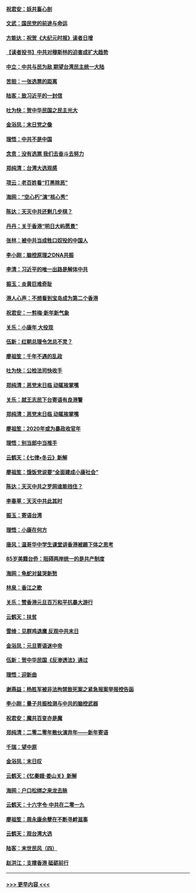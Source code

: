 #### [祝君安：妖共畜心剖](../pages/nsc993/n11794273.md?t=01160901) 
#### [文武：国民党的前途与命运](../pages/nsc993/n11794198.md?t=01160901) 
#### [方能达：祝贺《大纪元时报》读者日增](../pages/nsc993/n11793807.md?t=01160901) 
#### [【读者投书】中共对穆斯林的迫害成扩大趋势](../pages/nsc993/n11791371.md?t=01160901) 
#### [中立：中共与民为敌 期望台湾民主统一大陆](../pages/nsc993/n11790392.md?t=01160901) 
#### [苦胆：一张选票的距离](../pages/nsc993/n11788914.md?t=01160901) 
#### [陆客：致习近平的一封信](../pages/nsc993/n11788867.md?t=01160901) 
#### [吐为快：贺中华民国之民主光大](../pages/nsc993/n11788618.md?t=01160901) 
#### [金浴凤：末日党之像](../pages/nsc993/n11787475.md?t=01160901) 
#### [理悟：中共不是中国](../pages/nsc993/n11787463.md?t=01160901) 
#### [念贲：没有选票  我们去奋斗去努力](../pages/nsc993/n11787398.md?t=01160901) 
#### [郑纯清：台湾大选观感](../pages/nsc993/n11786210.md?t=01160901) 
#### [项云：老百姓看“打黑除恶”](../pages/nsc993/n11785398.md?t=01160901) 
#### [海网：“空心朽”演“核心秀”](../pages/nsc993/n11783874.md?t=01160901) 
#### [陈达：天灭中共还剩几步棋？](../pages/nsc993/n11783719.md?t=01160901) 
#### [丹丹：关于香港“明日大屿愿景”](../pages/nsc993/n11783273.md?t=01160901) 
#### [张林：被中共当成牲口奴役的中国人](../pages/nsc993/n11782397.md?t=01160901) 
#### [李小刚：脑控原理之DNA共振](../pages/nsc993/n11780962.md?t=01160901) 
#### [李清：习近平的唯一出路是解体中共](../pages/nsc993/n11780866.md?t=01160901) 
#### [振玉：炎黄巨难奇耻](../pages/nsc993/n11779632.md?t=01160901) 
#### [港人心声：不想看到宝岛成为第二个香港](../pages/nsc993/n11778817.md?t=01160901) 
#### [祝君安：一剪梅‧新年新气象](../pages/nsc993/n11776340.md?t=01160901) 
#### [关乐：小康年 大役现](../pages/nsc993/n11774213.md?t=01160901) 
#### [伍新：红朝总理令怎总不灵？](../pages/nsc993/n11770813.md?t=01160901) 
#### [廖祖笙：千年不遇的乱政](../pages/nsc993/n11770373.md?t=01160901) 
#### [吐为快：公检法司快收手](../pages/nsc993/n11770359.md?t=01160901) 
#### [郑纯清：恶党末日临 动辄挨掌嘴](../pages/nsc993/n11769912.md?t=01160901) 
#### [关乐：就王志民下台寄语有良港警](../pages/nsc993/n11769903.md?t=01160901) 
#### [郑纯清：恶党末日临 动辄挨掌嘴](../pages/nsc993/n11769356.md?t=01160901) 
#### [廖祖笙：2020年或为暴政收官年](../pages/nsc993/n11768216.md?t=01160901) 
#### [理悟：别当郎中当推手](../pages/nsc993/n11768243.md?t=01160901) 
#### [云鹤天：《七律▪冬云》新解](../pages/nsc993/n11768204.md?t=01160901) 
#### [廖祖笙：饿饭党说要“全面建成小康社会”](../pages/nsc993/n11767482.md?t=01160901) 
#### [陈达：天灭中共之罗网谁能挡住？](../pages/nsc993/n11767465.md?t=01160901) 
#### [李春草：天灭中共此其时](../pages/nsc993/n11767452.md?t=01160901) 
#### [振玉：寄语台湾](../pages/nsc993/n11767432.md?t=01160901) 
#### [理悟：小康在何方](../pages/nsc993/n11767394.md?t=01160901) 
#### [唐风：温哥华中学生课堂讲香港被踢下体之思考](../pages/nsc993/n11766848.md?t=01160901) 
#### [85岁美籍台侨：阻碍两岸统一的是共产制度](../pages/nsc993/n11765043.md?t=01160901) 
#### [海网：龟蛇对鼠哭新愁](../pages/nsc993/n11764895.md?t=01160901) 
#### [林泉：香江之歌](../pages/nsc993/n11764415.md?t=01160901) 
#### [关乐：赞香港元旦百万和平抗暴大游行](../pages/nsc993/n11764382.md?t=01160901) 
#### [云鹤天：扶贫](../pages/nsc993/n11764245.md?t=01160901) 
#### [雪绮：见群鸡退鹰  反观中共末日](../pages/nsc993/n11762112.md?t=01160901) 
#### [金浴凤：元旦寄语迷中帝](../pages/nsc993/n11761788.md?t=01160901) 
#### [伍新：贺中华民国《反渗透法》通过](../pages/nsc993/n11761994.md?t=01160901) 
#### [理悟：迎新曲](../pages/nsc993/n11761152.md?t=01160901) 
#### [谢燕益：杨胜军被非法拘禁致死案之紧急报案举报控告函](../pages/nsc993/n11756134.md?t=01160901) 
#### [李小刚：量子共振检测与中共的脑控武器](../pages/nsc993/n11754518.md?t=01160901) 
#### [祝君安：魔共百变亦是魔](../pages/nsc993/n11754469.md?t=01160901) 
#### [郑纯清：二零二零年散伙演弃年——新年寄语](../pages/nsc993/n11754195.md?t=01160901) 
#### [千瑞：望中原](../pages/nsc993/n11754159.md?t=01160901) 
#### [金浴凤：末日叹](../pages/nsc993/n11752359.md?t=01160901) 
#### [云鹤天：《忆秦娥‧娄山关》新解](../pages/nsc993/n11752348.md?t=01160901) 
#### [海网：户口松绑之来龙去脉](../pages/nsc993/n11752328.md?t=01160901) 
#### [云鹤天：十六字令‧中共在二零一九](../pages/nsc993/n11752305.md?t=01160901) 
#### [廖祖笙：周永康余孽在不断寻衅滋事](../pages/nsc993/n11751013.md?t=01160901) 
#### [云鹤天：观台湾大选](../pages/nsc993/n11751007.md?t=01160901) 
#### [陆客：末世民风（四）](../pages/nsc993/n11749203.md?t=01160901) 
#### [赵洪江：支撑香港 砥砺前行](../pages/nsc993/n11748482.md?t=01160901) 

----
#### [ >>> 更早内容 <<< ](../indexes/nsc993-earlier.md)
